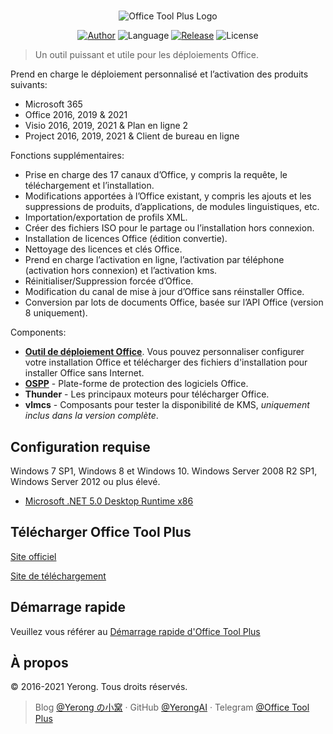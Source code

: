 ﻿#

<p align="center">
<img alt="Office Tool Plus Logo" src="https://otp.landian.vip/static/images/logo.png"/>
</p>

<p align="center">
<a href="https://www.coolhub.top/" target="_blank"><img alt="Author" src="https://img.shields.io/badge/Author-Yerong-blue?style=flat-square"/></a>
<img alt="Language" src="https://img.shields.io/badge/Language-C%23-green?style=flat-square"/>
<a href="https://otp.landian.vip/" target="_blank"><img alt="Release" src="https://img.shields.io/github/v/release/YerongAI/Office-Tool?style=flat-square"/></a>
<img alt="License" src="https://img.shields.io/github/license/YerongAI/Office-Tool?style=flat-square"/>
</p>

> Un outil puissant et utile pour les déploiements Office.

Prend en charge le déploiement personnalisé et l’activation des produits suivants:

- Microsoft 365
- Office 2016, 2019 & 2021
- Visio 2016, 2019, 2021 & Plan en ligne 2
- Project 2016, 2019, 2021 & Client de bureau en ligne

Fonctions supplémentaires:

- Prise en charge des 17 canaux d’Office, y compris la requête, le téléchargement et l’installation.
- Modifications apportées à l’Office existant, y compris les ajouts et les suppressions de produits, d’applications, de modules linguistiques, etc.
- Importation/exportation de profils XML.
- Créer des fichiers ISO pour le partage ou l’installation hors connexion.
- Installation de licences Office (édition convertie).
- Nettoyage des licences et clés Office.
- Prend en charge l’activation en ligne, l’activation par téléphone (activation hors connexion) et l’activation kms.
- Réinitialiser/Suppression forcée d’Office.
- Modification du canal de mise à jour d’Office sans réinstaller Office.
- Conversion par lots de documents Office, basée sur l’API Office (version 8 uniquement).

Components:

- **[Outil de déploiement Office](https://docs.microsoft.com/fr-fr/deployoffice/overview-office-deployment-tool)**. Vous pouvez personnaliser configurer votre installation Office et télécharger des fichiers d'installation pour installer Office sans Internet.
- **[OSPP](https://docs.microsoft.com/fr-fr/DeployOffice/vlactivation/tools-to-manage-volume-activation-of-office)** - Plate-forme de protection des logiciels Office.
- **Thunder** - Les principaux moteurs pour télécharger Office.
- **vlmcs** - Composants pour tester la disponibilité de KMS, *uniquement inclus dans la version complète*.

## Configuration requise

Windows 7 SP1, Windows 8 et Windows 10.
Windows Server 2008 R2 SP1, Windows Server 2012 ou plus élevé.

- [Microsoft .NET 5.0 Desktop Runtime x86](https://dotnet.microsoft.com/download/dotnet/current/runtime)

## Télécharger Office Tool Plus

[Site officiel](https://otp.landian.vip/)

[Site de téléchargement](https://download.coolhub.top/)

## Démarrage rapide

Veuillez vous référer au [Démarrage rapide d'Office Tool Plus](https://github.com/YerongAI/Office-Tool/wiki/Office-Tool-Plus-Quick-Start)

## À propos

© 2016-2021 Yerong. Tous droits réservés.

> Blog [@Yerong の小窝](https://www.coolhub.top/) · GitHub [@YerongAI](https://github.com/YerongAI) · Telegram [@Office Tool Plus](https://t.me/otp_channel)
